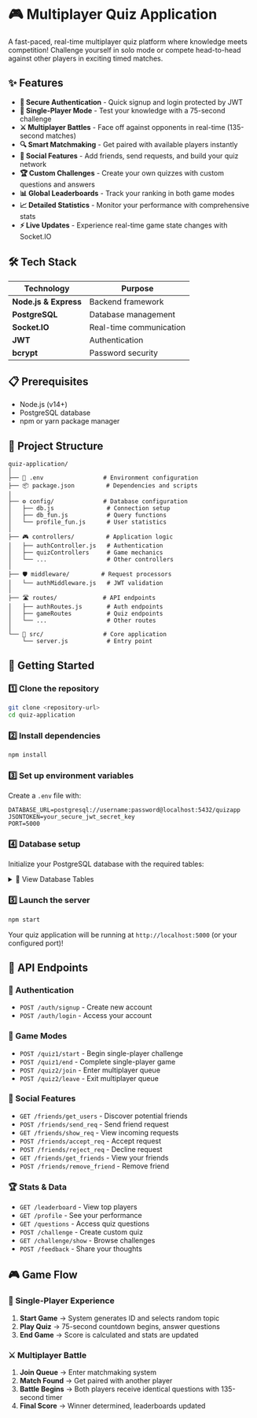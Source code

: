 # 🎮 Multiplayer Quiz Application

A fast-paced, real-time multiplayer quiz platform where knowledge meets competition! Challenge yourself in solo mode or compete head-to-head against other players in exciting timed matches.



## ✨ Features

- **🔐 Secure Authentication** - Quick signup and login protected by JWT
- **🎯 Single-Player Mode** - Test your knowledge with a 75-second challenge
- **⚔️ Multiplayer Battles** - Face off against opponents in real-time (135-second matches)
- **🔍 Smart Matchmaking** - Get paired with available players instantly
- **👥 Social Features** - Add friends, send requests, and build your quiz network
- **🏆 Custom Challenges** - Create your own quizzes with custom questions and answers
- **📊 Global Leaderboards** - Track your ranking in both game modes
- **📈 Detailed Statistics** - Monitor your performance with comprehensive stats
- **⚡ Live Updates** - Experience real-time game state changes with Socket.IO

## 🛠️ Tech Stack

<div align="center">

| Technology | Purpose |
|------------|---------|
| **Node.js & Express** | Backend framework |
| **PostgreSQL** | Database management |
| **Socket.IO** | Real-time communication |
| **JWT** | Authentication |
| **bcrypt** | Password security |

</div>

## 📋 Prerequisites

- Node.js (v14+)
- PostgreSQL database
- npm or yarn package manager

## 📁 Project Structure

```
quiz-application/
│
├── 📄 .env                 # Environment configuration
├── 📦 package.json         # Dependencies and scripts
│
├── ⚙️ config/              # Database configuration
│   ├── db.js               # Connection setup
│   ├── db_fun.js           # Query functions
│   └── profile_fun.js      # User statistics
│
├── 🎮 controllers/         # Application logic
│   ├── authController.js   # Authentication
│   ├── quizControllers     # Game mechanics
│   └── ...                 # Other controllers
│
├── 🛡️ middleware/         # Request processors
│   └── authMiddleware.js   # JWT validation
│
├── 🛣️ routes/             # API endpoints
│   ├── authRoutes.js       # Auth endpoints
│   ├── gameRoutes          # Quiz endpoints
│   └── ...                 # Other routes
│
└── 🚀 src/                 # Core application
    └── server.js           # Entry point
```

## 🚀 Getting Started

### 1️⃣ Clone the repository

```bash
git clone <repository-url>
cd quiz-application
```

### 2️⃣ Install dependencies

```bash
npm install
```

### 3️⃣ Set up environment variables

Create a `.env` file with:

```
DATABASE_URL=postgresql://username:password@localhost:5432/quizapp
JSONTOKEN=your_secure_jwt_secret_key
PORT=5000
```

### 4️⃣ Database setup

Initialize your PostgreSQL database with the required tables:

<details>
<summary>📑 View Database Tables</summary>

- topics - Question categories
- users - User accounts and credentials
- basicprofile - User statistics
- friend - Friend relationships
- friendreq - Friend requests
- matchcount - Game statistics
- resultsummary - Win/loss records
- createchallenge - Custom quiz challenges
- sessionspec1/2 - Game session data
- And other supporting tables

</details>

### 5️⃣ Launch the server

```bash
npm start
```

Your quiz application will be running at `http://localhost:5000` (or your configured port)!

## 🔌 API Endpoints

### 🔑 Authentication
- `POST /auth/signup` - Create new account
- `POST /auth/login` - Access your account

### 🎲 Game Modes
- `POST /quiz1/start` - Begin single-player challenge
- `POST /quiz1/end` - Complete single-player game
- `POST /quiz2/join` - Enter multiplayer queue
- `POST /quiz2/leave` - Exit multiplayer queue

### 👥 Social Features
- `GET /friends/get_users` - Discover potential friends
- `POST /friends/send_req` - Send friend request
- `GET /friends/show_req` - View incoming requests
- `POST /friends/accept_req` - Accept request
- `POST /friends/reject_req` - Decline request
- `GET /friends/get_friends` - View your friends
- `POST /friends/remove_friend` - Remove friend

### 🏆 Stats & Data
- `GET /leaderboard` - View top players
- `GET /profile` - See your performance
- `GET /questions` - Access quiz questions
- `POST /challenge` - Create custom quiz
- `GET /challenge/show` - Browse challenges
- `POST /feedback` - Share your thoughts

## 🎮 Game Flow

### 🎯 Single-Player Experience

1. **Start Game** → System generates ID and selects random topic
2. **Play Quiz** → 75-second countdown begins, answer questions
3. **End Game** → Score is calculated and stats are updated

### ⚔️ Multiplayer Battle

1. **Join Queue** → Enter matchmaking system
2. **Match Found** → Get paired with another player
3. **Battle Begins** → Both players receive identical questions with 135-second timer
4. **Final Score** → Winner determined, leaderboards updated






